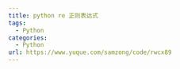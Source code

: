 ```yaml
---
title: python re 正则表达式
tags: 
  - Python
categories:
  - Python
url: https://www.yuque.com/samzong/code/rwcx89
---
```


